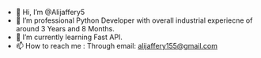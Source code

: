 - 👋 Hi, I’m @Alijaffery5
- 👀 I’m professional Python Developer with overall industrial experiecne of around 3 Years and 8 Months.
- 🌱 I’m currently learning Fast API.
- 📫 How to reach me : 
  Through email:
  alijaffery155@gmail.com

<!---
Alijaffery5/Alijaffery5 is a ✨ special ✨ repository because its `README.md` (this file) appears on your GitHub profile.
You can click the Preview link to take a look at your changes.
--->
